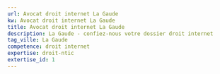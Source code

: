 ```yaml
---
url: Avocat droit internet La Gaude
kw: Avocat droit internet La Gaude
title: Avocat droit internet La Gaude
description: La Gaude - confiez-nous votre dossier droit internet
tag_ville: La Gaude
competence: droit internet
expertise: droit-ntic
extertise_id: 1
---
```

